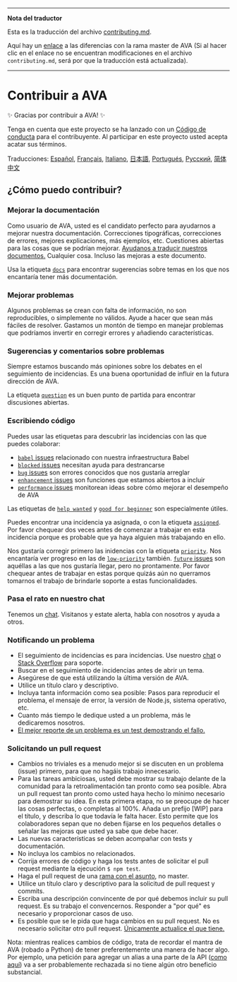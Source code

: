 ___
**Nota del traductor**

Esta es la traducción del archivo [contributing.md](https://github.com/avajs/ava/blob/master/contributing.md). 

Aquí hay un [enlace](https://github.com/avajs/ava/compare/4111f9483f2ff6a158b603735a712eee3ab074c4...master#diff-cc4aac3e9be04e0413c9520f223b493c) a las diferencias con la rama master de AVA (Si al hacer clic en el enlace no se encuentran modificaciones en el archivo `contributing.md`, será por que la traducción está actualizada).
___
# Contribuir a AVA

✨ Gracias por contribuir a AVA! ✨

Tenga en cuenta que este proyecto se ha lanzado con un [Código de conducta](code-of-conduct.md) para el contribuyente. Al participar en este proyecto usted acepta acatar sus términos.

Traducciones: [Español](https://github.com/avajs/ava-docs/blob/master/es_ES/contributing.md), [Français](https://github.com/avajs/ava-docs/blob/master/fr_FR/contributing.md), [Italiano](https://github.com/avajs/ava-docs/blob/master/it_IT/contributing.md), [日本語](https://github.com/avajs/ava-docs/blob/master/ja_JP/contributing.md), [Portugués](https://github.com/avajs/ava-docs/blob/master/pt_BR/contributing.md), [Русский](https://github.com/avajs/ava-docs/blob/master/ru_RU/contributing.md), [简体中文](https://github.com/avajs/ava-docs/blob/master/zh_CN/contributing.md)

## ¿Cómo puedo contribuir?

### Mejorar la documentación

Como usuario de AVA, usted es el candidato perfecto para ayudarnos a mejorar nuestra documentación. Correcciones tipográficas, correcciones de errores, mejores explicaciones, más ejemplos, etc. Cuestiones abiertas para las cosas que se podrían mejorar. [Ayudanos a traducir nuestros documentos.](https://github.com/avajs/ava-docs) Cualquier cosa. Incluso las mejoras a este documento.

Usa la etiqueta [`docs`](https://github.com/avajs/ava/labels/docs) para encontrar sugerencias sobre temas en los que nos encantaría tener más documentación.

### Mejorar problemas

Algunos problemas se crean con falta de información, no son reproducibles, o simplemente no válidos. Ayude a hacer que sean más fáciles de resolver. Gastamos un montón de tiempo en manejar problemas que podríamos invertir en corregir errores y añadiendo características.

### Sugerencias y comentarios sobre problemas

Siempre estamos buscando más opiniones sobre los debates en el seguimiento de incidencias. Es una buena oportunidad de influir en la futura dirección de AVA.

La etiqueta [`question`](https://github.com/avajs/ava/labels/question) es un buen punto de partida para encontrar discusiones abiertas.

### Escribiendo código

Puedes usar las etiquetas para descubrir las incidencias con las que puedes colaborar:

* [`babel` issues](https://github.com/avajs/ava/labels/babel) relacionado con nuestra infraestructura Babel
* [`blocked` issues](https://github.com/avajs/ava/labels/blocked) necesitan ayuda para destrancarse
* [`bug` issues](https://github.com/avajs/ava/labels/bug) son errores conocidos que nos gustaría arreglar
* [`enhancement` issues](https://github.com/avajs/ava/labels/enhancement) son funciones que estamos abiertos a incluir
* [`performance` issues](https://github.com/avajs/ava/labels/performance) monitorean ideas sobre cómo mejorar el desempeño de AVA

Las etiquetas de [`help wanted`](https://github.com/avajs/ava/labels/help%20wanted) y [`good for beginner`](https://github.com/avajs/ava/labels/good%20for%20beginner) son especialmente útiles.

Puedes encontrar una incidencia ya asignada, o con la etiqueta [`assigned`](https://github.com/avajs/ava/labels/assigned). Por favor chequear dos veces antes de comenzar a trabajar en esta incidencia porque es probable que ya haya alguien más trabajando en ello.

Nos gustaría corregir primero las inidencias con la etiqueta [`priority`](https://github.com/avajs/ava/labels/priority). Nos encantaría ver progreso en las de [`low-priority`](https://github.com/avajs/ava/labels/low%20priority) también. [`future` issues](https://github.com/avajs/ava/labels/future) son aquéllas a las que nos gustaría llegar, pero no prontamente. Por favor chequear antes de trabajar en estas porque quizás aún no querramos tomarnos el trabajo de brindarle soporte a estas funcionalidades.

### Pasa el rato en nuestro chat

Tenemos un [chat](https://gitter.im/avajs/ava). Visitanos y estate alerta, habla con nosotros y ayuda a otros.

### Notificando un problema

- El seguimiento de incidencias es para incidencias. Use nuestro [chat](https://gitter.im/avajs/ava) o [Stack Overflow](https://stackoverflow.com/questions/tagged/ava) para soporte.
- Buscar en el seguimiento de incidencias antes de abrir un tema.
- Asegúrese de que está utilizando la última versión de AVA.
- Utilice un título claro y descriptivo.
- Incluya tanta información como sea posible: Pasos para reproducir el problema, el mensaje de error, la versión de Node.js, sistema operativo, etc.
- Cuanto más tiempo le dedique usted a un problema, más le dedicaremos nosotros.
- [El mejor reporte de un problema es un test demostrando el fallo.](https://twitter.com/sindresorhus/status/579306280495357953)

### Solicitando un pull request

- Cambios no triviales es a menudo mejor si se discuten en un problema (issue) primero, para que no hagáis trabajo innecesario.
- Para las tareas ambiciosas, usted debe mostrar su trabajo delante de la comunidad para la retroalimentación tan pronto como sea posible. Abra un pull request tan pronto como usted haya hecho lo mínimo necesario para demostrar su idea. En esta primera etapa, no se preocupe de hacer las cosas perfectas, o completas al 100%. Añada un prefijo [WIP] para el título, y describa lo que todavía le falta hacer. Esto permite que los colaboradores sepan que no deben fijarse en los pequeños detalles o señalar las mejoras que usted ya sabe que debe hacer.
- Las nuevas características se deben acompañar con tests y documentación.
- No incluya los cambios no relacionados.
- Corrija errores de código y haga los tests antes de solicitar el pull request mediante la ejecución `$ npm test`.
- Haga el pull request de una [rama con el asunto](https://github.com/dchelimsky/rspec/wiki/Topic-Branches), no master.
- Utilice un título claro y descriptivo para la solicitud de pull request y commits.
- Escriba una descripción convincente de por qué debemos incluir su pull request. Es su trabajo el convencernos. Responder a "por qué" es necesario y proporcionar casos de uso.
- Es posible que se le pida que haga cambios en su pull request. No es necesario solicitar otro pull request. [Únicamente actualice el que tiene.](https://github.com/RichardLitt/docs/blob/master/amending-a-commit-guide.md)

Nota: mientras realices cambios de código, trata de recordar el mantra de AVA (robado a Python) de tener preferentemente una manera de hacer algo. Por ejemplo, una petición para agregar un alias a una parte de la API ([como aquí](https://github.com/avajs/ava/pull/663)) va a ser probablemente rechazada si no tiene algún otro beneficio substancial.
